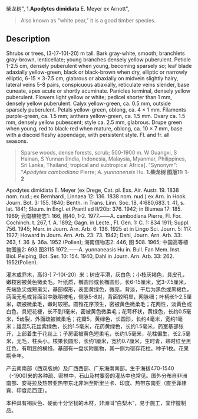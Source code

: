 柴龙树",
1.**Apodytes dimidiata** E. Meyer ex Arnott",

> Also known as \"white pear,\" it is a good timber species.

## Description
Shrubs or trees, (3-)7-10(-20) m tall. Bark gray-white, smooth; branchlets gray-brown, lenticellate; young branches densely yellow puberulent. Petiole 1-2.5 cm, densely puberulent when young, becoming sparsely so; leaf blade adaxially yellow-green, black or black-brown when dry, elliptic or narrowly elliptic, 6-15 × 3-7.5 cm, glabrous or abaxially on midvein slightly hairy, lateral veins 5-8 pairs, conspicuous abaxially, reticulate veins slender, base cuneate, apex acute or shortly acuminate. Panicles terminal, densely yellow puberulent. Flowers light yellow or white; pedicel shorter than 1 mm, densely yellow puberulent. Calyx yellow-green, ca. 0.5 mm, outside sparsely puberulent. Petals yellow-green, oblong, ca. 4 × 1 mm. Filaments purple-green, ca. 1.5 mm; anthers yellow-green, ca. 1.5 mm. Ovary ca. 1.5 mm, densely yellow pubescent; style ca. 2.5 mm, glabrous. Drupe green when young, red to black-red when mature, oblong, ca. 10 × 7 mm, base with a discoid fleshy appendage, with persistent style. Fl. and fr. all seasons.

> Sparse woods, dense forests, scrub; 500-1900 m. W Guangxi, S Hainan, S Yunnan [India, Indonesia, Malaysia, Myanmar, Philippines, Sri Lanka, Thailand; tropical and subtropical Africa].
  "Synonym": "*Apodytes cambodiana* Pierre; *A. yunnanensis* Hu.
**1.柴龙树 图版11: 1-2**

Apodytes dimidiata E. Meyer (ex Drege, Cat. pl. Exs. Air. Austr. 19. 1838 nom. nud.; ex Bernhardi, Linnaea 12: 136. 1838 nom. nud.) ex Arn. in Hook. Journ. Bot. 3: 155. 1840; Benth. in Trans. Linn. Soc. 18, 4:680,683. t. 41, s. lat. 1841; Sleum. in Engl. et Prantl ed II/20b: 376. 1942; in Blumea 17: 185. 1969; 云南植物志1: 166, 图40, 1-2. 1977.——A. cambodiana Pierre, Fl. For. Cochinch. t. 267, f. A. 1892; Gagn. in Lecte., Fl. Gen. 1: C. 1: 834 1911; Suppl. 756. 1945; Merr. in Journ. Arn. Arb. 6: 136. 1925 et in Lingo Sci. Journ. 5: 117. 1927; Howard in Journ. Arn. Arb. 23: 73. 1942; Dahl, Journ. Arn. Arb. 33: 263, f. 36 ＆ 36a. 1952 (Pollen); 海南值物志2: 446, 图 508. 1965; 中国高等植物图鉴2: 693.图3115 1972.——A. yunnaneasis Hu in. Bull. Fan Mem. Inst. Biol. Peiping, Bot. Ser. 10: 154. 1940, Dahl in Journ. Arn. Arb. 33: 262. 1952(Pollen).

灌木或乔木，高(3-) 7-10(-20）米；树皮平滑，灰白色；小枝灰褐色，具皮孔，嫩枝密被黄色微柔毛。叶纸质，椭圆形或长椭圆形，长6-15厘米，宽3-7.5厘米，先端急尖或短渐尖，基部楔形，表面黄绿色，微亮，背淡，干后为黑色或黑褐色，两面无毛或背面沿中脉稍被毛，侧脉5-8对，背面较明显，网脉细；叶柄长1-2.5厘米，疏被微柔毛，嫩时较密。圆锥花序顶生，密被黄色微柔毛；花两性，淡黄色或白色，具短花梗，长不到1毫米，密被黄色微柔毛；花萼杯状，黄绿色，长约0.5毫米，5齿裂，外面疏被微柔毛；花瓣5，黄绿色，长圆形，长约4毫米，宽约1毫米；雄蕊5,花丝紫绿色，长约1.5毫米，花药黄绿色，长约1.5毫米，药室基部张开，上部着生于花丝上；子房密被黄色短柔毛，长约1.5毫米，花柱偏生，长2.5毫米，无毛，柱头小。核果长圆形，长约1厘米，宽约0.7厘米，生时青，熟时红至黑红色，有明显的横绉，基部有一盘状附属物，其一侧为宿存花柱。种子1枚。花果期全年。

产云南南部（西双版纳）及广西西部、广东海南南部。生于海拔470-1540（-1900)米的各种疏、密林中，石山及村寨旁的灌丛中也常见。国外分布自非洲南部、安哥拉及热带亚热带东北非洲至斯里兰卡、印度、热带东南亚（直至菲律宾、印度尼西亚）。

本种具有褐灰色、硬而十分坚韧的木材，非洲叫“白梨木”，易于施工，宜作镟制品。
